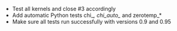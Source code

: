 * Test all kernels and close #3 accordingly
* Add automatic Python tests chi_*, chi_auto_* and zerotemp_*
* Make sure all tests run successfully with versions 0.9 and 0.95
